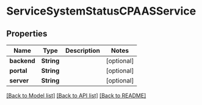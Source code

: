 # ServiceSystemStatusCPAASService

## Properties
Name | Type | Description | Notes
------------ | ------------- | ------------- | -------------
**backend** | **String** |  | [optional] 
**portal** | **String** |  | [optional] 
**server** | **String** |  | [optional] 

[[Back to Model list]](../README.md#documentation-for-models) [[Back to API list]](../README.md#documentation-for-api-endpoints) [[Back to README]](../README.md)


